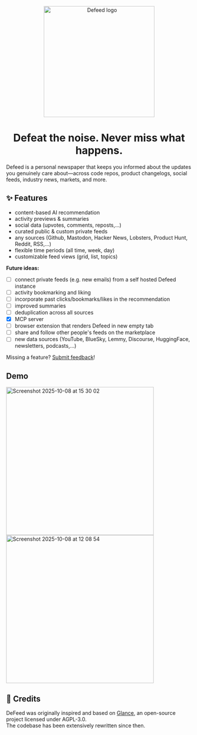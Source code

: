 <div align="center">

<img width="300" alt="Defeed logo" src="https://github.com/user-attachments/assets/a38e498a-6e13-47c7-81b1-ab2531db46a7" />

<h1>Defeat the noise. Never miss what happens.</h1>

</div>

Defeed is a personal newspaper that keeps you informed about the updates you genuinely care about—across code repos, product changelogs, social feeds, industry news, markets, and more. 

## ✨ Features

- content-based AI recommendation
- activity previews & summaries
- social data (upvotes, comments, reposts,...)
- curated public & custom private feeds
- any sources (Github, Mastodon, Hacker News, Lobsters, Product Hunt, Reddit, RSS,...)
- flexible time periods (all time, week, day)
- customizable feed views (grid, list, topics)

**Future ideas:**
- [ ] connect private feeds (e.g. new emails) from a self hosted Defeed instance
- [ ] activity bookmarking and liking
- [ ] incorporate past clicks/bookmarks/likes in the recommendation
- [ ] improved summaries
- [ ] deduplication across all sources
- [x] MCP server
- [ ] browser extension that renders Defeed in new empty tab
- [ ] share and follow other people's feeds on the marketplace
- [ ] new data sources (YouTube, BlueSky, Lemmy, Discourse, HuggingFace, newsletters, podcasts,...)

Missing a feature? [Submit feedback](https://github.com/defeed/defeed/issues/new?labels=enhancement&template=feature_request.md)!


## Demo

<img width="400" alt="Screenshot 2025-10-08 at 15 30 02" src="https://github.com/user-attachments/assets/89f58c6b-1ab5-414e-a5fa-b27c86478c51" />

<img width="400" alt="Screenshot 2025-10-08 at 12 08 54" src="https://github.com/user-attachments/assets/821eea6f-65b7-43d6-a1c6-219efde1e4fe" />


## 🙏 Credits

DeFeed was originally inspired and based on [Glance](https://github.com/glanceapp/glance), an open-source project licensed under AGPL-3.0.  
The codebase has been extensively rewritten since then.
